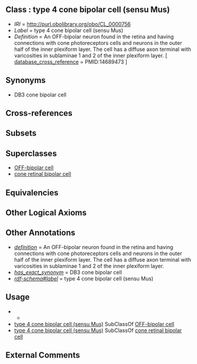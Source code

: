 
## Class : type 4 cone bipolar cell (sensu Mus)

 * *IRI* = http://purl.obolibrary.org/obo/CL_0000756
 * *Label* = type 4 cone bipolar cell (sensu Mus)
 * *Definition* = An OFF-bipolar neuron found in the retina and having connections with cone photoreceptors cells and neurons in the outer half of the inner plexiform layer. The cell has a diffuse axon terminal with varicosities in sublaminae 1 and 2 of the inner plexiform layer. [ [database_cross_reference](../../ef/oboInOwl#hasDbXref.md) = PMID:14689473 ]

## Synonyms

 * DB3 cone bipolar cell

## Cross-references


## Subsets


## Superclasses

 * [OFF-bipolar cell](../../CL/50/CL_0000750.md)
 * [cone retinal bipolar cell](../../CL/52/CL_0000752.md)

## Equivalencies


## Other Logical Axioms


## Other Annotations

 * *[definition](../../IAO/15/IAO_0000115.md)* = An OFF-bipolar neuron found in the retina and having connections with cone photoreceptors cells and neurons in the outer half of the inner plexiform layer. The cell has a diffuse axon terminal with varicosities in sublaminae 1 and 2 of the inner plexiform layer.
 * *[has_exact_synonym](../../ym/oboInOwl#hasExactSynonym.md)* = DB3 cone bipolar cell
 * *[rdf-schema#label](../../el/rdf-schema#label.md)* = type 4 cone bipolar cell (sensu Mus)

## Usage

 * -
 * [type 4 cone bipolar cell (sensu Mus)](../../CL/56/CL_0000756.md) SubClassOf [OFF-bipolar cell](../../CL/50/CL_0000750.md)
 * [type 4 cone bipolar cell (sensu Mus)](../../CL/56/CL_0000756.md) SubClassOf [cone retinal bipolar cell](../../CL/52/CL_0000752.md)

## External Comments

